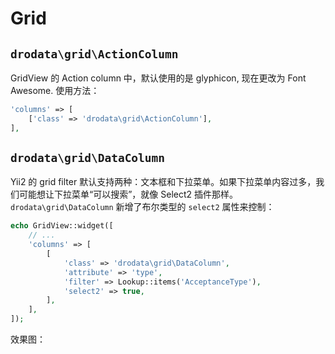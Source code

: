 # Grid

## `drodata\grid\ActionColumn`

GridView 的 Action column 中，默认使用的是 glyphicon, 现在更改为 Font Awesome. 使用方法：

```php
'columns' => [
    ['class' => 'drodata\grid\ActionColumn'],
],
```

## `drodata\grid\DataColumn`

Yii2 的 grid filter 默认支持两种：文本框和下拉菜单。如果下拉菜单内容过多，我们可能想让下拉菜单“可以搜索”，就像 Select2 插件那样。`drodata\grid\DataColumn` 新增了布尔类型的 `select2` 属性来控制：

```php
echo GridView::widget([
    // ...
    'columns' => [
        [
            'class' => 'drodata\grid\DataColumn',
            'attribute' => 'type',
            'filter' => Lookup::items('AcceptanceType'),
            'select2' => true,
        ],
    ],
]);
```
效果图：

[](images/select2-grid-filter.png)
